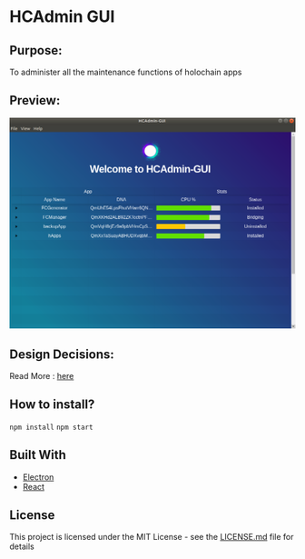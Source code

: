 # HCAdmin GUI

## Purpose:
To administer all the maintenance functions of holochain apps

## Preview:
![HCAdmin-GUI](/resources/admin-gui-stage2.png)

## Design Decisions:
Read More : [here](https://hackmd.io/VqmACbONT9eBl09E-ikLgA?both)

## How to install?
`npm install`
`npm start`

## Built With

* [Electron](https://electronjs.org/)
* [React](https://reactjs.org/)

## License

This project is licensed under the MIT License - see the [LICENSE.md](LICENSE.md) file for details
